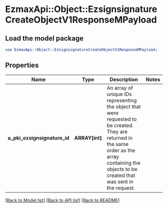 # EzmaxApi::Object::EzsignsignatureCreateObjectV1ResponseMPayload

## Load the model package
```perl
use EzmaxApi::Object::EzsignsignatureCreateObjectV1ResponseMPayload;
```

## Properties
Name | Type | Description | Notes
------------ | ------------- | ------------- | -------------
**a_pki_ezsignsignature_id** | **ARRAY[int]** | An array of unique IDs representing the object that were requested to be created.  They are returned in the same order as the array containing the objects to be created that was sent in the request. | 

[[Back to Model list]](../README.md#documentation-for-models) [[Back to API list]](../README.md#documentation-for-api-endpoints) [[Back to README]](../README.md)


